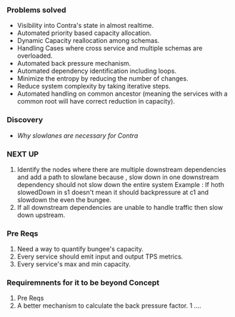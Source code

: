### Problems solved

- Visibility into Contra's state in almost realtime.
- Automated priority based capacity allocation.
- Dynamic Capacity reallocation among schemas.
- Handling Cases where cross service and multiple schemas are overloaded.
- Automated back pressure mechanism.
- Automated dependency identification including loops.
- Minimize the entropy by reducing the number of changes.
- Reduce system complexity by taking iterative steps.
- Automated handling on common ancestor (meaning the services with a common root will have correct reduction in capacity).

### Discovery

- _Why slowlanes are necessary for Contra_

### NEXT UP

1. Identify the nodes where there are multiple downstream dependencies and add a path to slowlane because , slow down in one downstream dependency should not slow down the entire system
   Example : If hoth slowedDown in s1 doesn't mean it should backpressure at c1 and slowdown the even the bungee.
1. If all downstream dependencies are unable to handle traffic then slow down upstream.

### Pre Reqs

1. Need a way to quantify bungee's capacity.
1. Every service should emit input and output TPS metrics.
1. Every service's max and min capacity.

### Requiremnents for it to be beyond Concept
1. Pre Reqs
1. A better mechanism to calculate the back pressure factor.
1 .... 